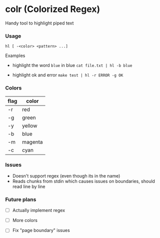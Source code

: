 # colr (Colorized Regex)
Handy tool to highlight piped text

### Usage

`hl [ -<color> <pattern> ...]`

Examples

- highlight the word `blue` in blue
`cat file.txt | hl -b blue`

- highlight ok and error
`make test | hl -r ERROR -g OK`

### Colors
| flag | color |
| --- | --- |
| -r | red |
| -g | green |
| -y | yellow |
| -b | blue |
| -m | magenta |
| -c | cyan |

### Issues

- Doesn't support regex (even though its in the name)
- Reads chunks from stdin which causes issues on boundaries, should read line by line

### Future plans
- [ ] Actually implement regex
- [ ] More colors
- [ ] Fix "page boundary" issues

